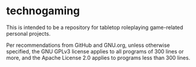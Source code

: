 # technogaming
This is intended to be a repository for tabletop roleplaying game-related personal projects.

Per recommendations from GitHub and GNU.org, unless otherwise specified, the GNU GPLv3 license applies to all programs of 300 lines or more, and the Apache License 2.0 applies to programs less than 300 lines.
